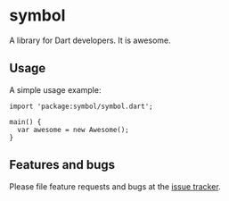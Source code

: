 # symbol

A library for Dart developers. It is awesome.

## Usage

A simple usage example:

    import 'package:symbol/symbol.dart';

    main() {
      var awesome = new Awesome();
    }

## Features and bugs

Please file feature requests and bugs at the [issue tracker][tracker].

[tracker]: http://example.com/issues/replaceme

